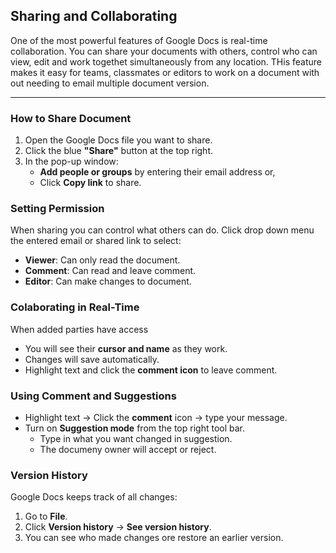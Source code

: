## Sharing and Collaborating
One of the most powerful features of Google Docs is real-time collaboration. You can share your documents with others, control who can view, edit and work togethet simultaneously from any location. THis feature makes it easy for teams, classmates or editors to work on a document with out needing to email multiple document version.

---

### How to Share Document
1. Open the Google Docs file you want to share.
2. Click the blue **"Share"** button at the top right.
3. In the pop-up window:
   - **Add people or groups** by entering their email address or,
   - Click **Copy link** to share.

### Setting Permission
When sharing you can control what others can do. Click drop down menu the entered email or shared link to select:
- **Viewer**: Can only read the document.
- **Comment**: Can read and leave comment.
- **Editor**: Can make changes to document.

### Colaborating in Real-Time
When added parties have access
- You will see their **cursor and name** as they work.
- Changes will save automatically.
- Highlight text and click the **comment icon** to leave comment.

### Using Comment and Suggestions
- Highlight text → Click the **comment** icon → type your message.
- Turn on **Suggestion mode** from the top right tool bar.
  - Type in what you want changed in suggestion.
  - The documeny owner will accept or reject.

### Version History
Google Docs keeps track of all changes:
1. Go to **File**.
2. Click **Version history** → **See version history**.
3. You can see who made changes ore restore an earlier version.

